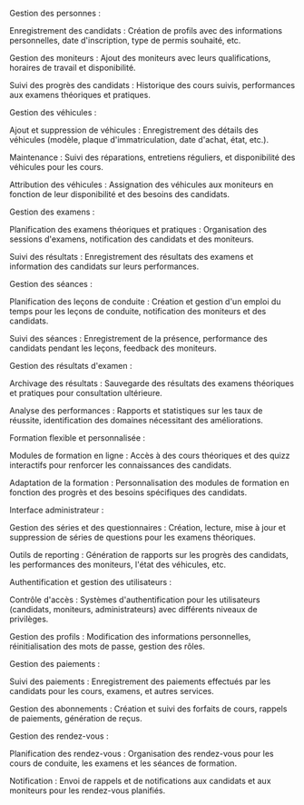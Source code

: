 

Gestion des personnes :

Enregistrement des candidats : Création de profils avec des informations personnelles, date d'inscription, type de permis souhaité, etc.

Gestion des moniteurs : Ajout des moniteurs avec leurs qualifications, horaires de travail et disponibilité.

Suivi des progrès des candidats : Historique des cours suivis, performances aux examens théoriques et pratiques.

Gestion des véhicules :

Ajout et suppression de véhicules : Enregistrement des détails des véhicules (modèle, plaque d'immatriculation, date d'achat, état, etc.).

Maintenance : Suivi des réparations, entretiens réguliers, et disponibilité des véhicules pour les cours.

Attribution des véhicules : Assignation des véhicules aux moniteurs en fonction de leur disponibilité et des besoins des candidats.

Gestion des examens :

Planification des examens théoriques et pratiques : Organisation des sessions d'examens, notification des candidats et des moniteurs.


Suivi des résultats : Enregistrement des résultats des examens et information des candidats sur leurs performances.

Gestion des séances :

Planification des leçons de conduite : Création et gestion d'un emploi du temps pour les leçons de conduite, notification des moniteurs et des candidats.

Suivi des séances : Enregistrement de la présence, performance des candidats pendant les leçons, feedback des moniteurs.

Gestion des résultats d'examen :

Archivage des résultats : Sauvegarde des résultats des examens théoriques et pratiques pour consultation ultérieure.

Analyse des performances : Rapports et statistiques sur les taux de réussite, identification des domaines nécessitant des améliorations.

Formation flexible et personnalisée :

Modules de formation en ligne : Accès à des cours théoriques et des quizz interactifs pour renforcer les connaissances des candidats.

Adaptation de la formation : Personnalisation des modules de formation en fonction des progrès et des besoins spécifiques des candidats.

Interface administrateur :

Gestion des séries et des questionnaires : Création, lecture, mise à jour et suppression de séries de questions pour les examens théoriques.

Outils de reporting : Génération de rapports sur les progrès des candidats, les performances des moniteurs, l'état des véhicules, etc.

Authentification et gestion des utilisateurs :

Contrôle d'accès : Systèmes d'authentification pour les utilisateurs (candidats, moniteurs, administrateurs) avec différents niveaux de privilèges.

Gestion des profils : Modification des informations personnelles, réinitialisation des mots de passe, gestion des rôles.

Gestion des paiements :

Suivi des paiements : Enregistrement des paiements effectués par les candidats pour les cours, examens, et autres services.

Gestion des abonnements : Création et suivi des forfaits de cours, rappels de paiements, génération de reçus.

Gestion des rendez-vous :

Planification des rendez-vous : Organisation des rendez-vous pour les cours de conduite, les examens et les séances de formation.

Notification : Envoi de rappels et de notifications aux candidats et aux moniteurs pour les rendez-vous planifiés.